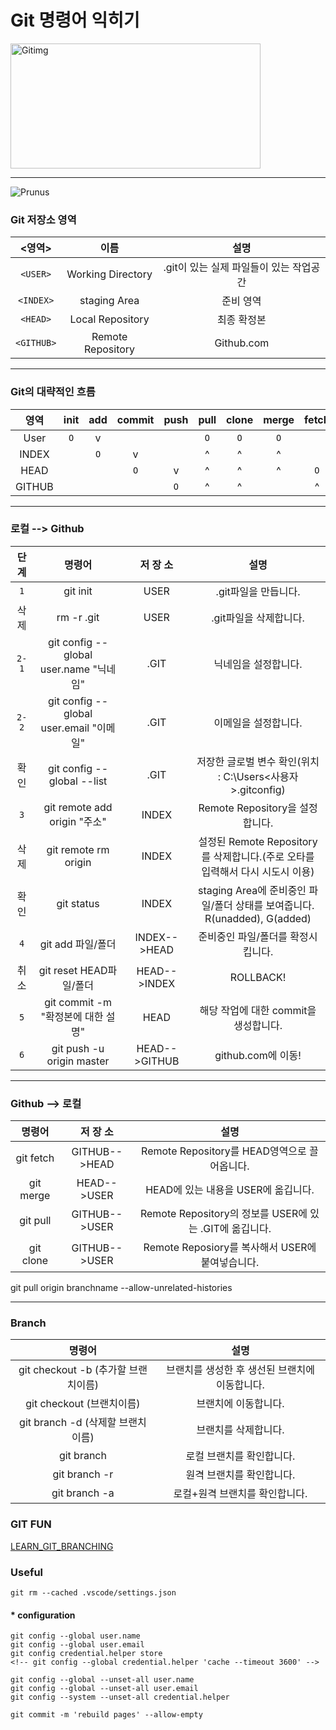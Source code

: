 # Git 명령어 익히기
<img width="400" height="200" src="https://miro.medium.com/max/875/1*BCZkmZR1_YzDZy22Vn4uUw.png" alt="Gitimg" title="GIT을 익혀보자">
<hr>

![Prunus](http://www.gstatic.com/webp/gallery/4.jpg)

### Git 저장소 영역
| <영역> | 이름 | 설명 |
|:---:|:---:|:---:|
| `<USER>` | Working Directory | .git이 있는 실제 파일들이 있는 작업공간  |
| `<INDEX>` | staging Area | 준비 영역 |
| `<HEAD>` | Local Repository | 최종 확정본 |
| `<GITHUB>` | Remote Repository | Github.com |

<hr>

### Git의 대략적인 흐름
| 영역   | init | add | commit | push | pull | clone | merge | fetch |
|:---:   |:---: |:---:|:---:   |:---: |:---: |:---:  |:---:  |:---:  |
| User   |  `O` |  v  |        |      |  `O` |  `O`  |  `O`  |       |
| INDEX  |      | `O` |    v   |      |   ^  |   ^   |   ^   |       |
| HEAD   |      |     |   `O`  |   v  |   ^  |   ^   |   ^   |  `O`  |
| GITHUB |      |     |        |  `O` |   ^  |   ^   |       |   ^   |

<hr>

### 로컬 --> Github
| 단    계 | 명령어 | 저  장  소 | 설명 |
|:---:|:---:|:---:|:---:|
| `1` | git init | USER | .git파일을 만듭니다. |
| 삭제 | rm -r .git | USER | .git파일을 삭제합니다. |
| `2-1` | git config --global user.name "닉네임" | .GIT | 닉네임을 설정합니다. |
| `2-2` | git config --global user.email "이메일" | .GIT | 이메일을 설정합니다. |
| 확인 | git config --global --list | .GIT | 저장한 글로벌 변수 확인(위치 : C:\Users\<사용자>\.gitconfig) |
| `3` | git remote add origin "주소" | INDEX | Remote Repository을 설정합니다. |
| 삭제 | git remote rm origin | INDEX | 설정된 Remote Repository를 삭제합니다.(주로 오타를 입력해서 다시 시도시 이용) |
| 확인 | git status | INDEX | staging Area에 준비중인 파일/폴더 상태를 보여줍니다. R(unadded), G(added) |
| `4` | git add 파일/폴더 | INDEX-->HEAD | 준비중인 파일/폴더를 확정시킵니다. |
| 취소 | git reset HEAD파일/폴더 | HEAD-->INDEX | ROLLBACK! |
| `5` | git commit -m "확정본에 대한 설명" | HEAD | 해당 작업에 대한 commit을 생성합니다. |
| `6` | git push -u origin master | HEAD-->GITHUB | github.com에 이동! |

<hr>

### Github --> 로컬
| 명령어 | 저  장  소 | 설명 |
|:---:|:---:|:---:|
| git fetch | GITHUB-->HEAD | Remote Repository를 HEAD영역으로 끌어옵니다. |
| git merge | HEAD-->USER | HEAD에 있는 내용을 USER에 옮깁니다. |
| git pull | GITHUB-->USER | Remote Repository의 정보를 USER에 있는 .GIT에 옮깁니다. |
| git clone | GITHUB-->USER | Remote Reposiory를 복사해서 USER에 붙여넣습니다. |

git pull origin branchname --allow-unrelated-histories

<hr>

### Branch
| 명령어 | 설명 |
|:---:|:---:|
| git checkout -b (추가할 브랜치이름) | 브랜치를 생성한 후 생선된 브랜치에 이동합니다. |
| git checkout (브랜치이름) | 브랜치에 이동합니다. |
| git branch -d (삭제할 브랜치이름) | 브랜치를 삭제합니다. |
| git branch | 로컬 브랜치를 확인합니다. |
| git branch -r | 원격 브랜치를 확인합니다. |
| git branch -a | 로컬+원격 브랜치를 확인합니다. |

### GIT FUN


[LEARN_GIT_BRANCHING][1]

[1]:https://learngitbranching.js.org/

### Useful

```git
git rm --cached .vscode/settings.json
```
#### * configuration

```git
git config --global user.name
git config --global user.email
git config credential.helper store
<!-- git config --global credential.helper 'cache --timeout 3600' -->
```

```git
git config --global --unset-all user.name
git config --global --unset-all user.email
git config --system --unset-all credential.helper
```

```git
git commit -m 'rebuild pages' --allow-empty
```